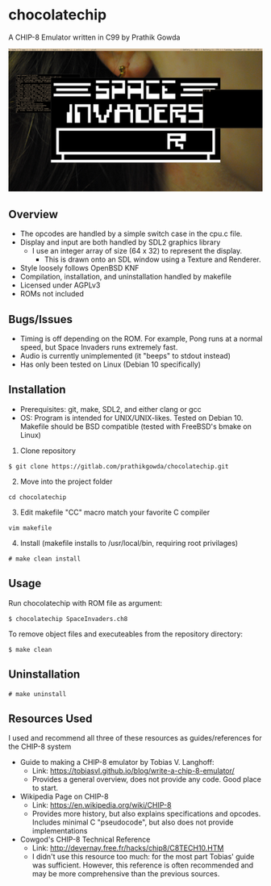 # chocolatechip

A CHIP-8 Emulator written in C99 by Prathik Gowda

![screenshot](/screenshot.png)

## Overview
- The opcodes are handled by a simple switch case in the cpu.c file.
- Display and input are both handled by SDL2 graphics library
	- I use an integer array of size (64 x 32) to represent the display.
		- This is drawn onto an SDL window using a Texture and Renderer.
- Style loosely follows OpenBSD KNF
- Compilation, installation, and uninstallation handled by makefile
- Licensed under AGPLv3
- ROMs not included

## Bugs/Issues
- Timing is off depending on the ROM. For example, Pong runs at a normal speed,
  but Space Invaders runs extremely fast.
- Audio is currently unimplemented (it "beeps" to stdout instead)
- Has only been tested on Linux (Debian 10 specifically)

## Installation
- Prerequisites: git, make, SDL2, and either clang or gcc
- OS: Program is intended for UNIX/UNIX-likes. Tested on Debian 10. Makefile
should be BSD compatible (tested with FreeBSD's bmake on Linux)

1. Clone repository
```
$ git clone https://gitlab.com/prathikgowda/chocolatechip.git
```
2. Move into the project folder
```
cd chocolatechip
```
3.  Edit makefile "CC" macro match your favorite C compiler
```
vim makefile
```
4. Install (makefile installs to /usr/local/bin, requiring root privilages)
```
# make clean install
```

## Usage
Run chocolatechip with ROM file as argument:
```
$ chocolatechip SpaceInvaders.ch8

```
To remove object files and executeables from the repository directory:
```
$ make clean
```

## Uninstallation
```
# make uninstall
```

## Resources Used
I used and recommend all three of these resources as guides/references for the
CHIP-8 system
- Guide to making a CHIP-8 emulator by Tobias V. Langhoff:
	- Link: https://tobiasvl.github.io/blog/write-a-chip-8-emulator/
	- Provides a general overview, does not provide any code. Good place to
	  start.
- Wikipedia Page on CHIP-8
	- Link: https://en.wikipedia.org/wiki/CHIP-8
	- Provides more history, but also explains specifications and opcodes. Includes minimal C "pseudocode", but also does not provide implementations
- Cowgod's CHIP-8 Technical Reference
	- Link: http://devernay.free.fr/hacks/chip8/C8TECH10.HTM
	- I didn't use this resource too much: for the most part Tobias' guide was sufficient. However, this reference is often recommended and may be more	     comprehensive than the previous sources.
